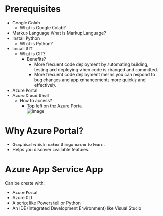 # Prerequisites
* Google Colab
  * What is Google Colab?
* Markup Language
  What is Markup Language?
* Install Python
  * What is Python?
* Install GIT
  * What is GIT?
    * Benefits?
      * More frequent code deployment by automating building, testing and deploying when code is changed and committed.
      * More frequent code deployment means you can respond to bug changes and app enhancements more quickly and effectively.
* Azure Portal
* Azure Cloud Shell
  * How to access?
    * Top left on the Azure Portal.
  <br>![image](https://github.com/todd-wilson/tech-notes/assets/6829485/aca477bf-8959-4985-9524-5d3a794d1031)


# Why Azure Portal?
* Graphical which makes things easier to learn.
* Helps you discover available features.

# Azure App Service App
Can be create with:
* Azure Portal
* Azure CLI
* A script like Powershell or Python
* An IDE (Integrated Development Environment) like Visual Studio

